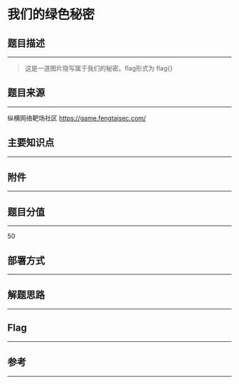 # 我们的绿色秘密

## 题目描述
---
> 这是一道图片隐写属于我们的秘密。flag形式为 flag{}

## 题目来源
---
纵横网络靶场社区 https://game.fengtaisec.com/

## 主要知识点
---


## 附件
---


## 题目分值
---
50

## 部署方式
---


## 解题思路
---


## Flag
---


## 参考
---
